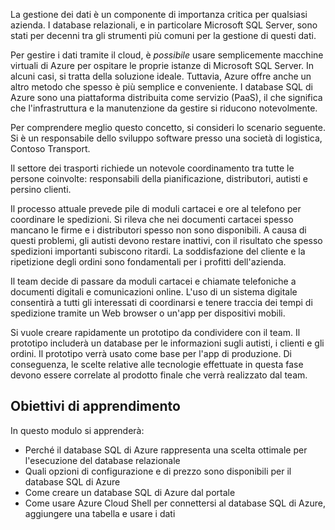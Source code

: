 La gestione dei dati è un componente di importanza critica per qualsiasi azienda. I database relazionali, e in particolare Microsoft SQL Server, sono stati per decenni tra gli strumenti più comuni per la gestione di questi dati. 

Per gestire i dati tramite il cloud, è _possibile_ usare semplicemente macchine virtuali di Azure per ospitare le proprie istanze di Microsoft SQL Server. In alcuni casi, si tratta della soluzione ideale. Tuttavia, Azure offre anche un altro metodo che spesso è più semplice e conveniente. I database SQL di Azure sono una piattaforma distribuita come servizio (PaaS), il che significa che l'infrastruttura e la manutenzione da gestire si riducono notevolmente.

Per comprendere meglio questo concetto, si consideri lo scenario seguente. Si è un responsabile dello sviluppo software presso una società di logistica, Contoso Transport.

Il settore dei trasporti richiede un notevole coordinamento tra tutte le persone coinvolte: responsabili della pianificazione, distributori, autisti e persino clienti.

Il processo attuale prevede pile di moduli cartacei e ore al telefono per coordinare le spedizioni. Si rileva che nei documenti cartacei spesso mancano le firme e i distributori spesso non sono disponibili. A causa di questi problemi, gli autisti devono restare inattivi, con il risultato che spesso spedizioni importanti subiscono ritardi. La soddisfazione del cliente e la ripetizione degli ordini sono fondamentali per i profitti dell'azienda.

Il team decide di passare da moduli cartacei e chiamate telefoniche a documenti digitali e comunicazioni online. L'uso di un sistema digitale consentirà a tutti gli interessati di coordinarsi e tenere traccia dei tempi di spedizione tramite un Web browser o un'app per dispositivi mobili.

Si vuole creare rapidamente un prototipo da condividere con il team. Il prototipo includerà un database per le informazioni sugli autisti, i clienti e gli ordini. Il prototipo verrà usato come base per l'app di produzione. Di conseguenza, le scelte relative alle tecnologie effettuate in questa fase devono essere correlate al prodotto finale che verrà realizzato dal team.

## <a name="learning-objectives"></a>Obiettivi di apprendimento

In questo modulo si apprenderà:

- Perché il database SQL di Azure rappresenta una scelta ottimale per l'esecuzione del database relazionale
- Quali opzioni di configurazione e di prezzo sono disponibili per il database SQL di Azure
- Come creare un database SQL di Azure dal portale
- Come usare Azure Cloud Shell per connettersi al database SQL di Azure, aggiungere una tabella e usare i dati